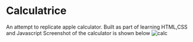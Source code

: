 # Calculatrice
An attempt to replicate apple calculator. 
Built as part of learning HTML,CSS and Javascript
Screenshot of the calculator is shown below 
![calc](https://user-images.githubusercontent.com/99173314/224526532-9f3ff59f-2758-4d91-8d94-55165a7eff8c.png)
